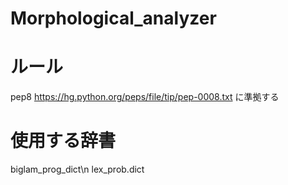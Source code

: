 # Morphological_analyzer

# ルール
pep8 https://hg.python.org/peps/file/tip/pep-0008.txt に準拠する

# 使用する辞書
biglam_prog_dict\n
lex_prob.dict

